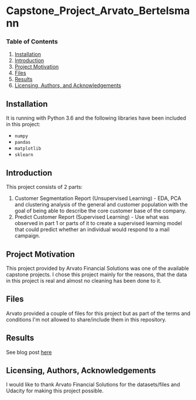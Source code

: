 # Capstone_Project_Arvato_Bertelsmann

### Table of Contents

1. [Installation](#installation)
2. [Introduction](#introduction)
3. [Project Motivation](#motivation)
4. [Files](#files)
5. [Results](#results)
6. [Licensing, Authors, and Acknowledgements](#licensing)

## Installation <a name="installation"></a>
It is running with Python 3.6 and the following libraries have been included in this project:
* `numpy`
* `pandas`
* `matplotlib`
* `sklearn`

## Introduction <a name="introduction"></a>
This project consists of 2 parts:
1. Customer Segmentation Report (Unsupervised Learning) - EDA, PCA and clustering analysis of the general and customer population with the goal of being able to describe the core customer base of the company.
2. Predict Customer Report (Supervised Learning) - Use what was observed in part 1 or parts of it to create a supervised learning model that could predict whether an individual would respond to a mail campaign.

## Project Motivation <a name="motivation"></a>
This project provided by Arvato Financial Solutions was one of the available capstone projects. I chose this project mainly for the reasons, that the data in this project is real and almost no cleaning has been done to it.

## Files <a name="files"></a>
Arvato provided a couple of files for this project but as part of the terms and conditions I'm not allowed to share/include them in this repository.

## Results <a name="results"></a>
See blog post [here](...) 

## Licensing, Authors, Acknowledgements<a name="licensing"></a>
I would like to thank Arvato Financial Solutions for the datasets/files and Udacity for making this project possible.


